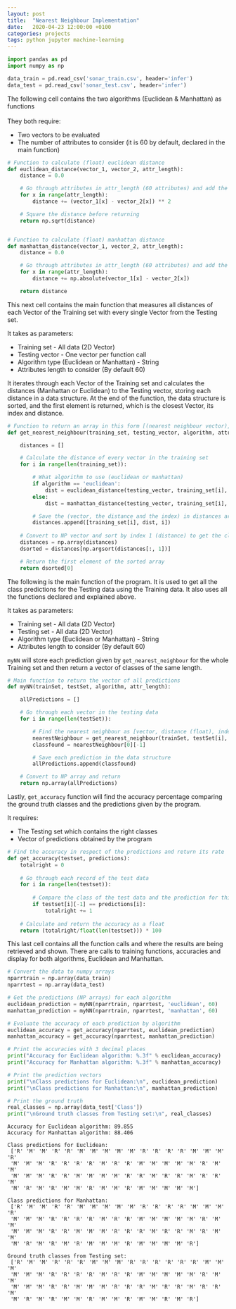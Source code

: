 ```yaml
---
layout: post
title:  "Nearest Neighbour Implementation"
date:   2020-04-23 12:00:00 +0100
categories: projects
tags: python jupyter machine-learning
---
```


```python
import pandas as pd
import numpy as np

data_train = pd.read_csv('sonar_train.csv', header='infer')
data_test = pd.read_csv('sonar_test.csv', header='infer')
```

The following cell contains the two algorithms (Euclidean & Manhattan) as functions<br><br>
They both require:
* Two vectors to be evaluated
* The number of attributes to consider (it is 60 by default, declared in the main function)


```python
# Function to calculate (float) euclidean distance 
def euclidean_distance(vector_1, vector_2, attr_length):
    distance = 0.0

    # Go through attributes in attr_length (60 attributes) and add the squares up
    for x in range(attr_length):
        distance += (vector_1[x] - vector_2[x]) ** 2

    # Square the distance before returning
    return np.sqrt(distance)


# Function to calculate (float) manhattan distance
def manhattan_distance(vector_1, vector_2, attr_length):
    distance = 0.0

    # Go through attributes in attr_length (60 attributes) and add the absolute values up
    for x in range(attr_length):
        distance += np.absolute(vector_1[x] - vector_2[x])

    return distance
```

This next cell contains the main function that measures all distances of each Vector of the Training set with every single Vector from the Testing set.<br>

It takes as parameters:
* Training set - All data (2D Vector)
* Testing vector - One vector per function call
* Algorithm type (Euclidean or Manhattan) - String
* Attributes length to consider (By default 60)

It iterates through each Vector of the Training set and calculates the distances (Manhattan or Euclidean) to the Testing vector, storing each distance in a data structure. At the end of the function, the data structure is sorted, and the first element is returned, which is the closest Vector, its index and distance.


```python
# Function to return an array in this form [(nearest neighbour vector), distance, index of the vector] 
def get_nearest_neighbour(training_set, testing_vector, algorithm, attr_length):

    distances = []

    # Calculate the distance of every vector in the training set
    for i in range(len(training_set)):

        # What algorithm to use (euclidean or manhattan)
        if algorithm == 'euclidean':
            dist = euclidean_distance(testing_vector, training_set[i], attr_length)
        else:
            dist = manhattan_distance(testing_vector, training_set[i], attr_length)

        # Save the (vector, the distance and the index) in distances array  
        distances.append([training_set[i], dist, i])
        
    # Convert to NP vector and sort by index 1 (distance) to get the closest first
    distances = np.array(distances)
    dsorted = distances[np.argsort(distances[:, 1])]

    # Return the first element of the sorted array
    return dsorted[0]
```

The following is the main function of the program. It is used to get all the class predictions for the Testing data using the Training data. It also uses all the functions declared and explained above. <br>

It takes as parameters:
* Training set - All data (2D Vector)
* Testing set - All data (2D Vector)
* Algorithm type (Euclidean or Manhattan) - String
* Attributes length to consider (By default 60)

`myNN` will store each prediction given by `get_nearest_neighbour` for the whole Training set and then return a vector of classes of the same length.



```python
# Main function to return the vector of all predictions 
def myNN(trainSet, testSet, algorithm, attr_length):

    allPredictions = []

    # Go through each vector in the testing data
    for i in range(len(testSet)):

        # Find the nearest neighbour as [vector, distance (float), index]
        nearestNeighbour = get_nearest_neighbour(trainSet, testSet[i], algorithm, attr_length) 
        classfound = nearestNeighbour[0][-1]

        # Save each prediction in the data structure
        allPredictions.append(classfound)

    # Convert to NP array and return
    return np.array(allPredictions)
```

Lastly, `get_accuracy` function will find the accuracy percentage comparing the ground truth classes and the predictions given by the program.<br>

It requires:<br>
* The Testing set which contains the right classes 
* Vector of predictions obtained by the program


```python
# Find the accuracy in respect of the predictions and return its rate
def get_accuracy(testset, predictions):
    totalright = 0
    
    # Go through each record of the test data 
    for i in range(len(testset)):
        
        # Compare the class of the test data and the prediction for this vector
        if testset[i][-1] == predictions[i]:
            totalright += 1
        
    # Calculate and return the accuracy as a float 
    return (totalright/float(len(testset))) * 100
```

This last cell contains all the function calls and where the results are being retrieved and shown. There are calls to training functions, accuracies and display for both algorithms, Euclidean and Manhattan.


```python
# Convert the data to numpy arrays
nparrtrain = np.array(data_train)
nparrtest = np.array(data_test)

# Get the predictions (NP arrays) for each algorithm
euclidean_prediction = myNN(nparrtrain, nparrtest, 'euclidean', 60)
manhattan_prediction = myNN(nparrtrain, nparrtest, 'manhattan', 60)

# Evaluate the accuracy of each prediction by algorithm
euclidean_accuracy = get_accuracy(nparrtest, euclidean_prediction)
manhattan_accuracy = get_accuracy(nparrtest, manhattan_prediction)

# Print the accuracies with 3 decimal places
print("Accuracy for Euclidean algorithm: %.3f" % euclidean_accuracy)
print("Accuracy for Manhattan algorithm: %.3f" % manhattan_accuracy)

# Print the prediction vectors
print("\nClass predictions for Euclidean:\n", euclidean_prediction)
print("\nClass predictions for Manhattan:\n", manhattan_prediction)

# Print the ground truth
real_classes = np.array(data_test['Class'])
print("\nGround truth classes from Testing set:\n", real_classes)

```

    Accuracy for Euclidean algorithm: 89.855
    Accuracy for Manhattan algorithm: 88.406
    
    Class predictions for Euclidean:
     ['R' 'M' 'M' 'R' 'R' 'M' 'M' 'M' 'M' 'M' 'R' 'R' 'R' 'R' 'M' 'M' 'M' 'R'
     'M' 'M' 'M' 'R' 'R' 'R' 'R' 'M' 'R' 'R' 'M' 'M' 'M' 'M' 'M' 'R' 'M' 'M'
     'M' 'M' 'M' 'R' 'R' 'M' 'M' 'M' 'M' 'R' 'R' 'M' 'R' 'R' 'M' 'R' 'R' 'M'
     'M' 'R' 'M' 'R' 'M' 'M' 'R' 'M' 'M' 'R' 'M' 'M' 'M' 'M' 'M']
    
    Class predictions for Manhattan:
     ['R' 'M' 'M' 'R' 'R' 'M' 'M' 'M' 'M' 'M' 'R' 'R' 'R' 'R' 'M' 'M' 'M' 'R'
     'M' 'M' 'M' 'R' 'R' 'R' 'R' 'M' 'R' 'R' 'M' 'M' 'M' 'M' 'M' 'R' 'M' 'M'
     'M' 'M' 'M' 'R' 'R' 'M' 'M' 'M' 'R' 'R' 'R' 'M' 'R' 'R' 'M' 'R' 'M' 'M'
     'M' 'R' 'M' 'R' 'M' 'R' 'M' 'M' 'M' 'R' 'M' 'M' 'M' 'M' 'R']
    
    Ground truth classes from Testing set:
     ['R' 'M' 'M' 'R' 'R' 'R' 'M' 'M' 'M' 'R' 'R' 'R' 'R' 'R' 'R' 'M' 'M' 'M'
     'M' 'M' 'M' 'R' 'R' 'R' 'R' 'M' 'R' 'R' 'M' 'M' 'M' 'M' 'M' 'R' 'M' 'M'
     'M' 'M' 'M' 'R' 'R' 'M' 'M' 'M' 'R' 'R' 'R' 'M' 'R' 'R' 'M' 'R' 'R' 'M'
     'M' 'R' 'M' 'R' 'M' 'M' 'R' 'M' 'M' 'R' 'M' 'M' 'R' 'M' 'R']
    
